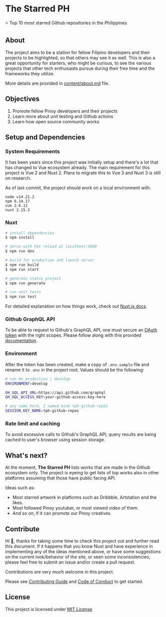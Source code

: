 # The Starred PH

:star: Top 10 most starred Github repositories in the Philippines

## About

The project aims to be a station for fellow Filipino developers and their projects to be highlighted, so that others may see it as well. This is also a great opportunity for starters, who might be curious, to see the various projects that other tech enthusiasts pursue during their free time and the frameworks they utilize.

More details are provided in [content/about.md](https://github.com/rhanmiano/the-starred-ph/blob/master/content/about.md) file.

## Objectives

1. Promote fellow Pinoy developers and their projects
2. Learn more about unit testing and Github actions
3. Learn how open source community works

## Setup and Dependencies

### System Requirements

It has been years since this project was initially setup and there's a lot that has changed to Vue ecosystem already. The main requirement for this project is Vue 2 and Nuxt 2. Plans to migrate this to Vue 3 and Nuxt 3 is still on research.

As of last commit, the project should work on a local environment with.

```
node v14.21.2
npm 6.14.17
vue 2.6.12
nuxt 2.15.3
```

### Nuxt

```bash
# install dependencies
$ npm install

# serve with hot reload at localhost:3000
$ npm run dev

# build for production and launch server
$ npm run build
$ npm run start

# generate static project
$ npm run generate

# run unit tests
$ npm run test
```

For detailed explanation on how things work, check out [Nuxt.js docs](https://nuxtjs.org).

### Github GraphQL API

To be able to request to Github's GraphQL API, one must secure an [OAuth token](https://docs.github.com/en/github/authenticating-to-github/keeping-your-account-and-data-secure/creating-a-personal-access-token) with the right scopes. Please follow along with this provided [documentation](https://docs.github.com/en/graphql/guides/forming-calls-with-graphql#authenticating-with-graphql).

### Environment

After the token has been created, make a copy of `.env.sample` file and rename it to `.env` in the project root. Values should be the following:

```bash
# can be production | develop
ENVIRONMENT=develop

GH_GQL_API_URL=https://api.github.com/graphql
GH_GQL_ACCESS_KEY=your-github-access-key-here

# any name here, I named mine tph-github-repos
SESSION_KEY_NAME=tph-github-repos
```

### Rate limit and caching

To avoid excessive calls to Github's GraphQL API, query results are being cached to user's browser using session storage.

## What's next?

At the moment, **The Starred PH** lists works that are made in the Github ecosystem only. The project is eyeing to get lists of top works also in other platforms assuming that those have public facing API.

Ideas such as:

- Most starred artwork in platforms such as Dribbble, Artstation and the likes.
- Most followed Pinoy youtuber, or most viewed video of them.
- And so on, if it can promote our Pinoy creatives.

## Contribute

Hi :wave:, thanks for taking some time to check this project out and further read this document. If it happens that you know Nuxt and have experience in implementing any of the ideas mentioned above, or have some suggestions on the current look/behavior of the site, or seen some inconsistencies, please feel free to submit an issue and/or create a pull request.

Contributions are very much welcome in this project.

Please see [Contributing Guide](https://github.com/rhanmiano/the-starred-ph/blob/master/.github/CONTRIBUTING.md) and [Code of Conduct](https://github.com/rhanmiano/the-starred-ph/blob/master/.github/CODE_OF_CONDUCT.md) to get started.

## License

This project is licensed under [MIT License](https://github.com/rhanmiano/the-starred-ph/blob/master/LICENSE.md)
